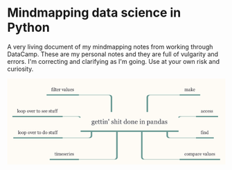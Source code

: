 # Mindmapping data science in Python

A very living document of my mindmapping notes from working through DataCamp.  These are my personal notes and they are full of vulgarity and errors.  I'm correcting and clarifying as I'm going.  Use at your own risk and curiosity.

![small preview](preview.jpg)
